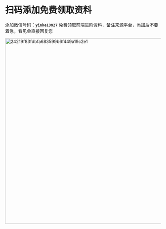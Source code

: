 <h1>扫码添加免费领取资料</h1>

添加微信号码：**`yinke19827`** 免费领取前端进阶资料，备注来源平台，添加后不要着急，看见会直接回复您

<img width="600" alt="24219f83fdbfa683599b6f449a19c2e1" src="https://github.com/user-attachments/assets/e4b39aea-62e4-41b1-9b90-d12fc62dfe43" />
